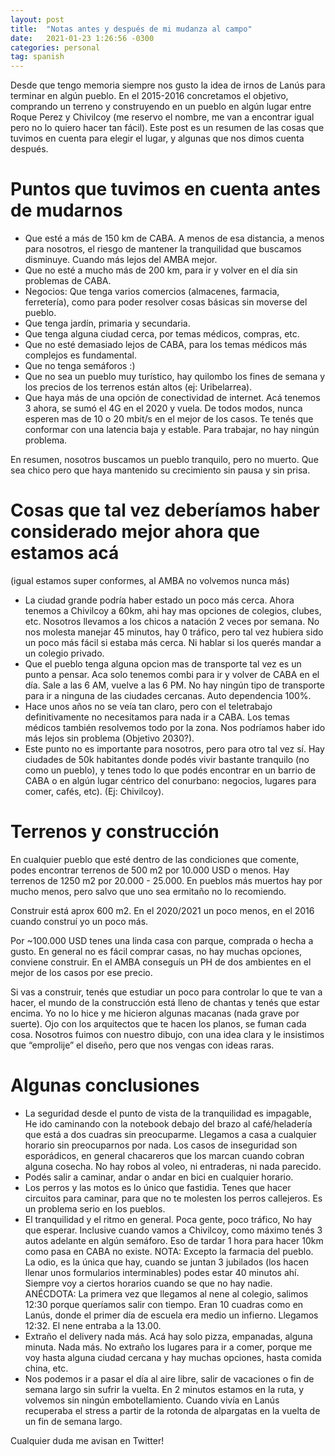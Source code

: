 ```yaml
---
layout: post
title:  "Notas antes y después de mi mudanza al campo"
date:   2021-01-23 1:26:56 -0300
categories: personal
tag: spanish
---
```


Desde que tengo memoria siempre nos gusto la idea de irnos de Lanús para terminar en algún pueblo. En el 2015-2016 concretamos el objetivo, comprando un terreno y construyendo en un pueblo en algún lugar entre Roque Perez y Chivilcoy (me reservo el nombre, me van a encontrar igual pero no lo quiero hacer tan fácil). Este post es un resumen de las cosas que tuvimos en cuenta para elegir el lugar, y algunas que nos dimos cuenta después.

# Puntos que tuvimos en cuenta antes de mudarnos

* Que esté a más de 150 km de CABA. A menos de esa distancia, a menos para nosotros, el riesgo de mantener la tranquilidad que buscamos disminuye. Cuando más lejos del AMBA mejor.
* Que no esté a mucho más de 200 km, para ir y volver en el día sin problemas de CABA.
* Negocios: Que tenga varios comercios (almacenes, farmacia, ferretería), como para poder resolver cosas básicas sin moverse del pueblo.
* Que tenga jardín, primaria y secundaria.
* Que tenga alguna ciudad cerca, por temas médicos, compras, etc.
* Que no esté demasiado lejos de CABA, para los temas médicos más complejos es fundamental.
* Que no tenga semáforos :)
* Que no sea un pueblo muy turístico, hay quilombo los fines de semana y los precios de los terrenos están altos (ej: Uribelarrea).
* Que haya más de una opción de conectividad de internet. Acá tenemos 3 ahora, se sumó el 4G en el 2020 y vuela. De todos modos, nunca esperen mas de 10 o 20 mbit/s en el mejor de los casos. Te tenés que conformar con una latencia baja y estable. Para trabajar, no hay ningún problema.

En resumen, nosotros buscamos un pueblo tranquilo, pero no muerto. Que sea chico pero que haya mantenido su crecimiento sin pausa y sin prisa.

# Cosas que tal vez deberíamos haber considerado mejor ahora que estamos acá 

(igual estamos super conformes, al AMBA no volvemos nunca más)

* La ciudad grande podría haber estado un poco más cerca. Ahora tenemos a Chivilcoy a 60km, ahi hay mas opciones de colegios, clubes, etc. Nosotros llevamos a los chicos a natación 2 veces por semana. No nos molesta manejar 45 minutos, hay 0 tráfico, pero tal vez hubiera sido un poco más fácil si estaba más cerca. Ni hablar si los querés mandar a un colegio privado.
* Que el pueblo tenga alguna opcion mas de transporte tal vez es un punto a pensar. Aca solo tenemos combi para ir y volver de CABA en el día. Sale a las 6 AM, vuelve a las 6 PM. No hay ningún tipo de transporte para ir a ninguna de las ciudades cercanas. Auto dependencia 100%.
* Hace unos años no se veía tan claro, pero con el teletrabajo definitivamente no necesitamos para nada ir a CABA. Los temas médicos también resolvemos todo por la zona. Nos podríamos haber ido más lejos sin problema (Objetivo 2030?).
* Este punto no es importante para nosotros, pero para otro tal vez sí. Hay ciudades de 50k habitantes donde podés vivir bastante tranquilo (no como un pueblo), y tenes todo lo que podés encontrar en un barrio de CABA o en algún lugar céntrico del conurbano: negocios, lugares para comer, cafés, etc). (Ej: Chivilcoy).

# Terrenos y construcción

En cualquier pueblo que esté dentro de las condiciones que comente, podes encontrar terrenos de 500 m2 por 10.000 USD o menos. Hay terrenos de 1250 m2 por 20.000 - 25.000. En pueblos más muertos hay por mucho menos, pero salvo que uno sea ermitaño no lo recomiendo.

Construir está aprox 600 m2. En el 2020/2021 un poco menos, en el 2016 cuando construí yo un poco más.

Por ~100.000 USD tenes una linda casa con parque, comprada o hecha a gusto. En general no es fácil comprar casas, no hay muchas opciones, conviene construir. En el AMBA conseguís un PH de dos ambientes en el mejor de los casos por ese precio.

Si vas a construir, tenés que estudiar un poco para controlar lo que te van a hacer, el mundo de la construcción está lleno de chantas y tenés que estar encima. Yo no lo hice y me hicieron algunas macanas (nada grave por suerte). Ojo con los arquitectos que te hacen los planos, se fuman cada cosa. Nosotros fuimos con nuestro dibujo, con una idea clara y le insistimos que “emprolije” el diseño, pero que nos vengas con ideas raras.

# Algunas conclusiones

* La seguridad desde el punto de vista de la tranquilidad es impagable, He ido caminando con la notebook debajo del brazo al café/heladería que está a dos cuadras sin preocuparme. Llegamos a casa a cualquier horario sin preocuparnos por nada. Los casos de inseguridad son esporádicos, en general chacareros que los marcan cuando cobran alguna cosecha. No hay robos al voleo, ni entraderas, ni nada parecido.
* Podés salir a caminar, andar o andar en bici en cualquier horario.
* Los perros y las motos es lo único que fastidia. Tenes que hacer circuitos para caminar, para que no te molesten los perros callejeros. Es un problema serio en los pueblos.
* El tranquilidad y el ritmo en general. Poca gente, poco tráfico, No hay que esperar. Inclusive cuando vamos a Chivilcoy, como máximo tenés 3 autos adelante en algún semáforo. Eso de tardar 1 hora para hacer 10km como pasa en CABA no existe.
NOTA: Excepto la farmacia del pueblo. La odio, es la única que hay, cuando se juntan 3 jubilados (los hacen llenar unos formularios interminables) podes estar 40 minutos ahí. Siempre voy a ciertos horarios cuando se que no hay nadie.
ANÉCDOTA: La primera vez que llegamos al nene al colegio, salimos 12:30 porque queríamos salir con tiempo. Eran 10 cuadras como en Lanús, donde el primer día de escuela era medio un infierno. Llegamos 12:32. El nene entraba a la 13.00.
* Extraño el delivery nada más. Acá hay solo pizza, empanadas, alguna minuta. Nada más. No extraño los lugares para ir a comer, porque me voy hasta alguna ciudad cercana y hay muchas opciones, hasta comida china, etc.
* Nos podemos ir a pasar el día al aire libre, salir de vacaciones o fin de semana largo sin sufrir la vuelta. En 2 minutos estamos en la ruta, y volvemos sin ningún embotellamiento. Cuando vivía en Lanús recuperaba el stress a partir de la rotonda de alpargatas en la vuelta de un fin de semana largo.

Cualquier duda me avisan en Twitter!

